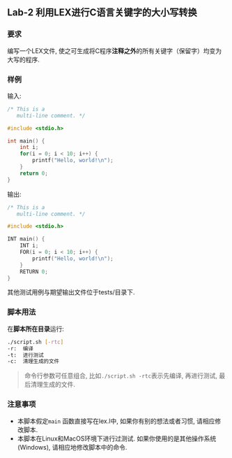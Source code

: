 ## Lab-2 利用LEX进行C语言关键字的大小写转换

### 要求
编写一个LEX文件, 使之可生成将C程序**注释之外**的所有关键字（保留字）均变为大写的程序.

### 样例

输入:
```c
/* This is a
   multi-line comment. */

#include <stdio.h>

int main() {
    int i;
    for(i = 0; i < 10; i++) {
        printf("Hello, world!\n");
    }
    return 0;
}

```
输出:
```c
/* This is a
   multi-line comment. */

#include <stdio.h>

INT main() {
    INT i;
    FOR(i = 0; i < 10; i++) {
        printf("Hello, world!\n");
    }
    RETURN 0;
}

```

其他测试用例与期望输出文件位于tests/目录下.


### 脚本用法
在**脚本所在目录**运行:
```bash
./script.sh [-rtc]
-r:  编译
-t:  进行测试
-c:  清理生成的文件
```
> 命令行参数可任意组合, 比如`./script.sh -rtc`表示先编译, 再进行测试, 最后清理生成的文件.


### 注意事项
* 本脚本假定`main` 函数直接写在lex.l中, 如果你有别的想法或者习惯, 请相应修改脚本.
* 本脚本在Linux和MacOS环境下进行过测试. 如果你使用的是其他操作系统(Windows), 请相应地修改脚本中的命令.
